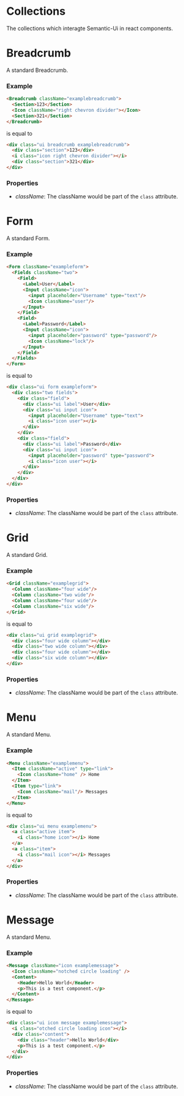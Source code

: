 Collections
=============
The collections which interagte Semantic-Ui in react components.

# Breadcrumb
A standard Breadcrumb.

### Example

```html
<Breadcrumb className="examplebreadcrumb">
  <Section>123</Section>
  <Icon className="right chevron divider"></Icon>
  <Section>321</Section>
</Breadcrumb>
```

is equal to 

```html
<div class="ui breadcrumb examplebreadcrumb">
  <div class="section">123</div>
  <i class="icon right chevron divider"></i>
  <div class="section">321</div>
</div>
```

### Properties

- *className*: The className would be part of the `class` attribute.


# Form
A standard Form.

### Example

```html
<Form className="exampleform">
  <Fields className="two">
    <Field>
      <Label>User</Label>
      <Input className="icon">
        <input placeholder="Username" type="text"/>
        <Icon className="user"/>
      </Input>
    </Field>
    <Field>
      <Label>Password</Label>
      <Input className="icon">
        <input placeholder="password" type="password"/>
        <Icon className="lock"/>
      </Input>
    </Field>
  </Fields>
</Form>
```

is equal to 

```html
<div class="ui form exampleform">
  <div class="two fields">
    <div class="field">
      <div class="ui label">User</div>
      <div class="ui input icon">
        <input placeholder="Username" type="text">
        <i class="icon user"></i>
      </div>
    </div>
    <div class="field">
      <div class="ui label">Password</div>
      <div class="ui input icon">
        <input placeholder="password" type="password">
        <i class="icon user"></i>
      </div>
    </div>
  </div>
</div>
```

### Properties

- *className*: The className would be part of the `class` attribute.


# Grid
A standard Grid.

### Example

```html
<Grid className="examplegrid">
  <Column className="four wide"/>
  <Column className="two wide"/>
  <Column className="four wide"/>
  <Column className="six wide"/>
</Grid>
```

is equal to 

```html
<div class="ui grid examplegrid">
  <div class="four wide column"></div>
  <div class="two wide column"></div>
  <div class="four wide column"></div>
  <div class="six wide column"></div>
</div>
```

### Properties

- *className*: The className would be part of the `class` attribute.


# Menu
A standard Menu.

### Example

```html
<Menu className="examplemenu">
  <Item className="active" type="link">
    <Icon className="home" /> Home
  </Item>
  <Item type="link">
    <Icon className="mail"/> Messages
  </Item>
</Menu>
```

is equal to 

```html
<div class="ui menu examplemenu">
  <a class="active item">
    <i class="home icon"></i> Home
  </a>
  <a class="item">
    <i class="mail icon"></i> Messages
  </a>
</div>
```

### Properties

- *className*: The className would be part of the `class` attribute.


# Message
A standard Menu.

### Example

```html
<Message className="icon examplemessage">
  <Icon className="notched circle loading" />
  <Content>
    <Header>Hello World</Header>
    <p>This is a test component.</p>
  </Content>
</Message>
```

is equal to 

```html
<div class="ui icon message examplemessage">
  <i class="otched circle loading icon"></i>
  <div class="content">
    <div class="header">Hello World</div>
    <p>This is a test component.</p>
  </div>
</div>
```

### Properties

- *className*: The className would be part of the `class` attribute.
